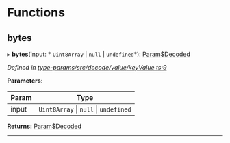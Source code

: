 

# Functions

<a id="bytes"></a>

##  bytes

▸ **bytes**(input: * `Uint8Array` &#124; `null` &#124; `undefined`*): [Param$Decoded](_type_params_src_types_d_.md#param_decoded)

*Defined in [type-params/src/decode/value/keyValue.ts:9](https://github.com/polkadot-js/api/blob/ef78f2a/packages/type-params/src/decode/value/keyValue.ts#L9)*

**Parameters:**

| Param | Type |
| ------ | ------ |
| input |  `Uint8Array` &#124; `null` &#124; `undefined`|

**Returns:** [Param$Decoded](_type_params_src_types_d_.md#param_decoded)

___

